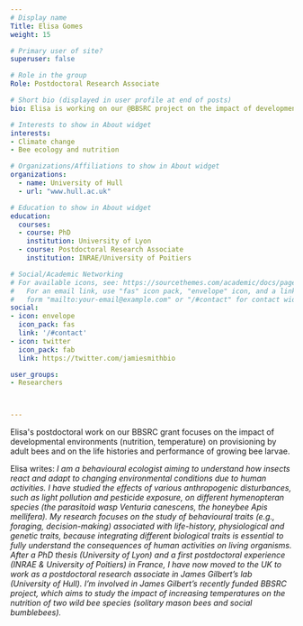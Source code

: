 ```yaml
---
# Display name
Title: Elisa Gomes
weight: 15

# Primary user of site?
superuser: false

# Role in the group
Role: Postdoctoral Research Associate

# Short bio (displayed in user profile at end of posts)
bio: Elisa is working on our @BBSRC project on the impact of developmental environments upon bees' life histories, after a postdoc at INRAE/Poitiers and a PhD at Lyon. She is a behavioural ecologist aiming to understand how insects react and adapt to changing environmental conditions due to human activities. 

# Interests to show in About widget
interests:
- Climate change
- Bee ecology and nutrition

# Organizations/Affiliations to show in About widget
organizations:
  - name: University of Hull
  - url: "www.hull.ac.uk"

# Education to show in About widget
education:
  courses:
  - course: PhD
    institution: University of Lyon
  - course: Postdoctoral Research Associate
    institution: INRAE/University of Poitiers

# Social/Academic Networking
# For available icons, see: https://sourcethemes.com/academic/docs/page-builder/#icons
#   For an email link, use "fas" icon pack, "envelope" icon, and a link in the
#   form "mailto:your-email@example.com" or "/#contact" for contact widget.
social:
- icon: envelope
  icon_pack: fas
  link: '/#contact'
- icon: twitter
  icon_pack: fab
  link: https://twitter.com/jamiesmithbio

user_groups:
- Researchers



---
```


Elisa's postdoctoral work on our BBSRC grant focuses on the impact of developmental environments (nutrition, temperature) on provisioning by adult bees and on the life histories and performance of growing bee larvae.

Elisa writes: _I am a behavioural ecologist aiming to understand how insects react and adapt to changing environmental conditions due to human activities. I have studied the effects of various anthropogenic disturbances, such as light pollution and pesticide exposure, on different hymenopteran species (the parasitoid wasp Venturia canescens, the honeybee Apis mellifera). My research focuses on the study of behavioural traits (e.g., foraging, decision-making) associated with life-history, physiological and genetic traits, because integrating different biological traits is essential to fully understand the consequences of human activities on living organisms. After a PhD thesis (University of Lyon) and a first postdoctoral experience (INRAE & University of Poitiers) in France, I have now moved to the UK to work as a postdoctoral research associate in James Gilbert’s lab (University of Hull). I’m involved in James Gilbert’s recently funded BBSRC project, which aims to study the impact of increasing temperatures on the nutrition of two wild bee species (solitary mason bees and social bumblebees)._